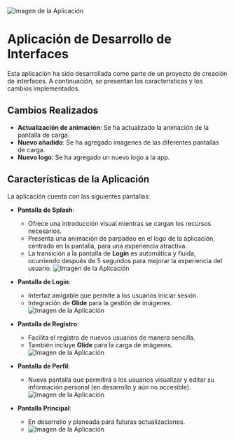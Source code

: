 ![Imagen de la Aplicación](https://i.pinimg.com/originals/3a/de/c9/3adec97bc4bb8f6155bdf45b44034783.png)

# Aplicación de Desarrollo de Interfaces

Esta aplicación ha sido desarrollada como parte de un proyecto de creación de interfaces. A continuación, se presentan las características y los cambios implementados.

## Cambios Realizados

- **Actualización de animación**: Se ha actualizado la animación de la pantalla de carga.
- **Nuevo añadido**: Se ha agregado imagenes de las diferentes pantallas de carga.
- **Nuevo logo**: Se ha agregado un nuevo logo a la app.

## Características de la Aplicación

La aplicación cuenta con las siguientes pantallas:

- **Pantalla de Splash**:
  - Ofrece una introducción visual mientras se cargan los recursos necesarios.
  - Presenta una animación de parpadeo en el logo de la aplicación, centrado en la pantalla, para una experiencia atractiva.
  - La transición a la pantalla de **Login** es automática y fluida, ocurriendo después de 5 segundos para mejorar la experiencia del usuario.
    ![Imagen de la Aplicación](muestras_pantallas/pantalla_splash.jpg)
  
- **Pantalla de Login**:
  - Interfaz amigable que permite a los usuarios iniciar sesión.
  - Integración de **Glide** para la gestión de imágenes.
    ![Imagen de la Aplicación](muestras_pantallas/pantalla_login.jpg)

- **Pantalla de Registro**:
  - Facilita el registro de nuevos usuarios de manera sencilla.
  - También incluye **Glide** para la carga de imágenes.
    ![Imagen de la Aplicación](muestras_pantallas/pantalla_signup.jpg)

- **Pantalla de Perfil**:
  - Nueva pantalla que permitirá a los usuarios visualizar y editar su información personal (en desarrollo y aún no accesible).
    ![Imagen de la Aplicación](muestras_pantallas/pantalla_profile.jpg)

- **Pantalla Principal**:
  - En desarrollo y planeada para futuras actualizaciones.
  - ![Imagen de la Aplicación](muestras_pantallas/pantalla_main.jpg)


